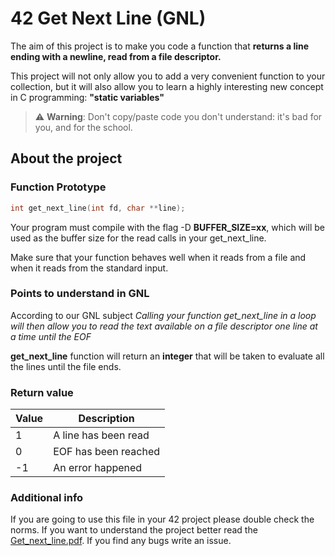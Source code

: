 # 42 Get Next Line (GNL)

The aim of this project is to make you code a function that **returns a line
ending with a newline, read from a file descriptor.**

This project will not only allow you to add a very convenient function to your collection,
but it will also allow you to learn a highly interesting new concept in C programming: 
**"static variables"**

> ⚠️ **Warning**: Don't copy/paste code you don't understand: it's bad for you, and for the school.

## About the project

### Function Prototype
```c
int	get_next_line(int fd, char **line);
```
Your program must compile with the flag -D **BUFFER_SIZE=xx**, which will be used
as the buffer size for the read calls in your get_next_line.

Make sure that your function behaves well when it reads from a file and when it
reads from the standard input.

### Points to understand in GNL

According to our GNL subject *Calling your function get_next_line in a loop will then allow you to read the 
text available on a file descriptor one line at a time until the EOF*

**get_next_line** function will return an **integer** that will be taken to evaluate all the lines until the
file ends.

### Return value
 | Value | Description         |
 |-----------|----------------------|
 |  1| A line has been read |
 |  0| EOF has been reached |
 |  -1| An error happened |


### Additional info
If you are going to use this file in your 42 project please double check the norms. If you want to understand
the project better read the [Get_next_line.pdf](Get_next_line.pdf). If you find any bugs write an issue.
